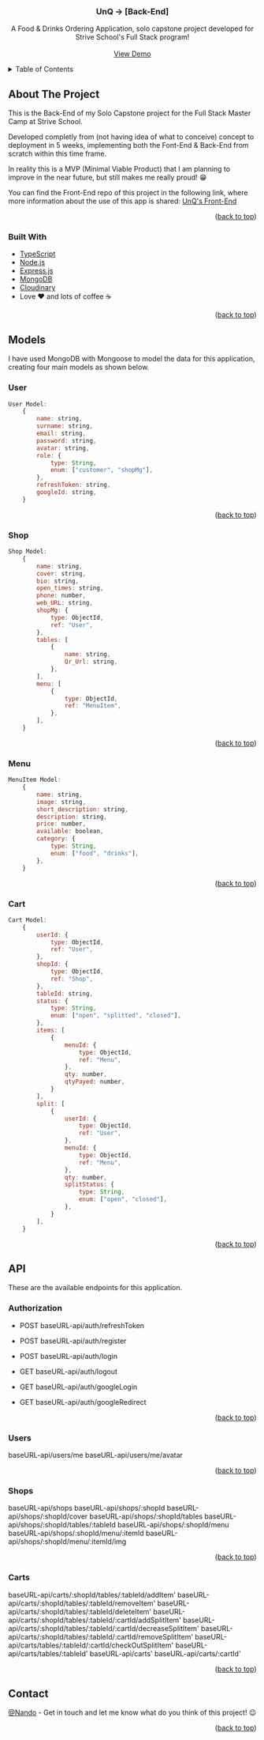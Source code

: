 <div id="top"></div>

<!-- PROJECT LOGO -->
<br />
<div align="center">
  <!-- <a href="https://github.com/Nando-C/UnQ-BE">
    <img src="" alt="Logo" height="100">
  </a> -->

<h3 align="center">UnQ -> [Back-End]</h3>

  <p align="center">
    A Food & Drinks Ordering Application, solo capstone project developed for Strive School's Full Stack program!
    <br />
    <br />
    <a href="#try-customer-interface">View Demo</a>
    <!-- ·
    <a href="https://github.com/Nando-C/UnQ-BE/issues">Report Bug</a> -->
  </p>
</div>

<!-- TABLE OF CONTENTS -->
<details>
  <summary>Table of Contents</summary>
  <ol>
    <li>
      <a href="#about-the-project">About The Project</a>
      <ul>
        <li><a href="#built-with">Built With</a></li>
      </ul>
    </li>
    <li><a href="#models">Models</a>
     <ul>
        <li><a href="#user">User</a></li>
        <li><a href="#shop">Shop</a></li>
        <li><a href="#menu">Menu</a></li>
        <li><a href="#cart">Cart</a></li>
      </ul>
    </li>
    <li><a href="#api">API</a>
     <ul>
        <li><a href="#authorization">Authorization</a></li>
        <li><a href="#users">Users</a></li>
        <li><a href="#shops">Shops</a></li>
        <li><a href="#carts">Carts</a></li>
      </ul>
    </li>
    <li><a href="#contact">Contact</a></li>
  </ol>
</details>

<!-- ABOUT THE PROJECT -->

## About The Project

<!-- [![Product Name Screen Shot][product-screenshot]](https://example.com) -->

This is the Back-End of my Solo Capstone project for the Full Stack Master Camp at Strive School.

Developed completly from (not having idea of what to conceive) concept to deployment in 5 weeks, implementing both the Font-End & Back-End from scratch within this time frame.

In reality this is a MVP (Minimal Viable Product) that I am planning to improve in the near future, but still makes me really proud! 😁

You can find the Front-End repo of this project in the following link, where more information about the use of this app is shared: [UnQ's Front-End](https://github.com/Nando-C/UnQ-FE)

<p align="right">(<a href="#top">back to top</a>)</p>

### Built With

- [TypeScript](https://typescriptlang.org/)
- [Node.js](https://nodejs.org/)
- [Express.js](https://expressjs.com/)
- [MongoDB](https://www.mongodb.com/)
- [Cloudinary](https://cloudinary.com)
- Love ❤️ and lots of coffee ☕️

<p align="right">(<a href="#top">back to top</a>)</p>

<!-- MODELS EXAMPLES -->

## Models

I have used MongoDB with Mongoose to model the data for this application, creating four main models as shown below.

### User

```js
User Model:
    {
        name: string,
        surname: string,
        email: string,
        password: string,
        avatar: string,
        role: {
            type: String,
            enum: ["customer", "shopMg"],
        },
        refreshToken: string,
        googleId: string,
    }
```

<p align="right">(<a href="#top">back to top</a>)</p>

### Shop

```js
Shop Model:
    {
        name: string,
        cover: string,
        bio: string,
        open_times: string,
        phone: number,
        web_URL: string,
        shopMg: {
            type: ObjectId,
            ref: "User",
        },
        tables: [
            {
                name: string,
                Qr_Url: string,
            },
        ],
        menu: [
            {
                type: ObjectId,
                ref: "MenuItem",
            },
        ],
    }
```

<p align="right">(<a href="#top">back to top</a>)</p>

### Menu

```js
MenuItem Model:
    {
        name: string,
        image: string,
        short_description: string,
        description: string,
        price: number,
        available: boolean,
        category: {
            type: String,
            enum: ["food", "drinks"],
        },
    }
```

<p align="right">(<a href="#top">back to top</a>)</p>

### Cart

```js
Cart Model:
    {
        userId: {
            type: ObjectId,
            ref: "User",
        },
        shopId: {
            type: ObjectId,
            ref: "Shop",
        },
        tableId: string,
        status: {
            type: String,
            enum: ["open", "splitted", "closed"],
        },
        items: [
            {
                menuId: {
                    type: ObjectId,
                    ref: "Menu",
                },
                qty: number,
                qtyPayed: number,
            }
        ],
        split: [
            {
                userId: {
                    type: ObjectId,
                    ref: "User",
                },
                menuId: {
                    type: ObjectId,
                    ref: "Menu",
                },
                qty: number,
                splitStatus: {
                    type: String,
                    enum: ["open", "closed"],
                },
            }
        ],
    }
```

<p align="right">(<a href="#top">back to top</a>)</p>

## API

These are the available endpoints for this application.

### Authorization

- POST
  baseURL-api/auth/refreshToken

- POST
  baseURL-api/auth/register

- POST
  baseURL-api/auth/login

- GET
  baseURL-api/auth/logout

- GET
  baseURL-api/auth/googleLogin

- GET
  baseURL-api/auth/googleRedirect

<p align="right">(<a href="#top">back to top</a>)</p>

### Users

baseURL-api/users/me
baseURL-api/users/me/avatar

<p align="right">(<a href="#top">back to top</a>)</p>

### Shops

baseURL-api/shops
baseURL-api/shops/:shopId
baseURL-api/shops/:shopId/cover
baseURL-api/shops/:shopId/tables
baseURL-api/shops/:shopId/tables/:tableId
baseURL-api/shops/:shopId/menu
baseURL-api/shops/:shopId/menu/:itemId
baseURL-api/shops/:shopId/menu/:itemId/img

<p align="right">(<a href="#top">back to top</a>)</p>

### Carts

baseURL-api/carts/:shopId/tables/:tableId/addItem'
baseURL-api/carts/:shopId/tables/:tableId/removeItem'
baseURL-api/carts/:shopId/tables/:tableId/deleteItem'
baseURL-api/carts/:shopId/tables/:tableId/:cartId/addSplitItem'
baseURL-api/carts/:shopId/tables/:tableId/:cartId/decreaseSplitItem'
baseURL-api/carts/:shopId/tables/:tableId/:cartId/removeSplitItem'
baseURL-api/carts/tables/:tableId/:cartId/checkOutSplitItem'
baseURL-api/carts/tables/:tableId'
baseURL-api/carts'
baseURL-api/carts/:cartId'

<p align="right">(<a href="#top">back to top</a>)</p>

<!-- CONTACT -->

## Contact

[@Nando](https://hernando-crespo.vercel.app/) - Get in touch and let me know what do you think of this project! 😉

<p align="right">(<a href="#top">back to top</a>)</p>
